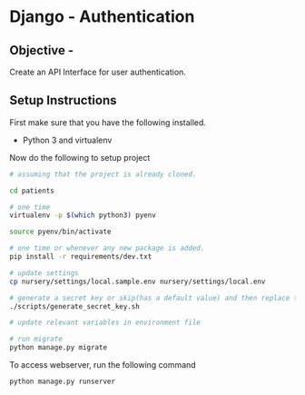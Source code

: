 # Django - Authentication

## Objective -

Create an API Interface for user authentication.

<!-- ## Application overview -

- Patient data can be added , deleted , updated or retrieved.
- On homepage there is a list of all the patients.
- The patient object has the following fields :
  -First Name
  -Last Name
  -Gender
  -Age
  -Disease (Problem)
  -Doctor name
  -Doctor fees (default 500)
  -Started meds on date

## Live Links -

**Heroku Hosted Link** : [https://patient-backend-django.herokuapp.com/](https://patient-backend-django.herokuapp.com/)

## Demo Credentials -

**Username:** admin
**Password:** pass -->

## Setup Instructions

First make sure that you have the following installed.

- Python 3 and virtualenv

Now do the following to setup project

```bash
# assuming that the project is already cloned.

cd patients

# one time
virtualenv -p $(which python3) pyenv

source pyenv/bin/activate

# one time or whenever any new package is added.
pip install -r requirements/dev.txt

# update settings
cp nursery/settings/local.sample.env nursery/settings/local.env

# generate a secret key or skip(has a default value) and then replace the value of `SECRET_KEY` in environment file(here local.env)
./scripts/generate_secret_key.sh

# update relevant variables in environment file

# run migrate
python manage.py migrate
```

To access webserver, run the following command

```bash
python manage.py runserver
```
